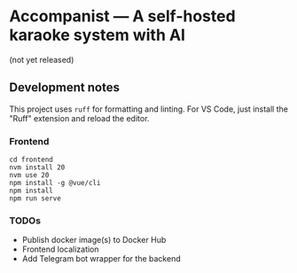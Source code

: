 # Accompanist — A self-hosted karaoke system with AI

(not yet released)

## Development notes

This project uses `ruff` for formatting and linting. For VS Code, just install
the "Ruff" extension and reload the editor.

### Frontend

```
cd frontend
nvm install 20
nvm use 20
npm install -g @vue/cli
npm install
npm run serve
```

### TODOs

- Publish docker image(s) to Docker Hub
- Frontend localization
- Add Telegram bot wrapper for the backend
